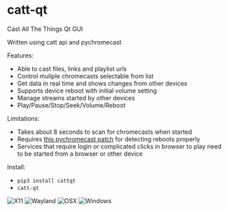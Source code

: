 # catt-qt
Cast All The Things Qt GUI

Written using catt api and pychromecast

Features:
- Able to cast files, links and playlist urls
- Control muliple chromecasts selectable from list
- Get data in real time and shows changes from other devices
- Supports device reboot with initial volume setting
- Manage streams started by other devices
- Play/Pause/Stop/Seek/Volume/Reboot

Limitations:
- Takes about 8 seconds to scan for chromecasts when started
- Requires [this pychromecast patch](https://github.com/balloob/pychromecast/commit/15655117236b4d856677d5c58a0a29883665003a) for detecting reboots properly
- Services that require login or complicated clicks in browser to play need to be started from a browser or other device

Install:
- `pip3 install cattqt`
- `catt-qt`

![X11](https://github.com/soreau/catt-qt/blob/master/screenshots/x11.png "X11")
![Wayland](https://github.com/soreau/catt-qt/blob/master/screenshots/wayland.png "Wayland")
![OSX](https://github.com/soreau/catt-qt/blob/master/screenshots/osx.png "OSX")
![Windows](https://github.com/soreau/catt-qt/blob/master/screenshots/windows.png "Windows")
